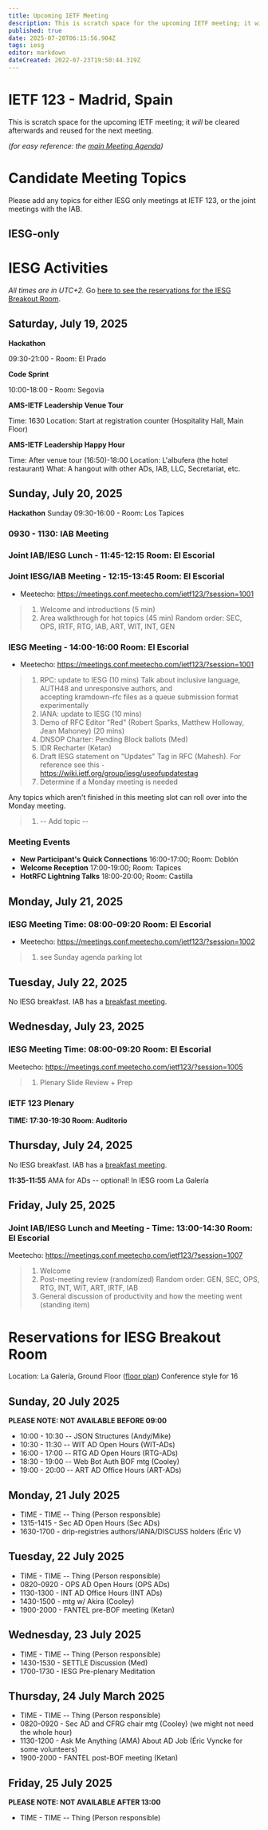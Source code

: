```yaml
---
title: Upcoming IETF Meeting
description: This is scratch space for the upcoming IETF meeting; it will be cleared afterwards and reused for the next meeting.
published: true
date: 2025-07-20T06:15:56.904Z
tags: iesg
editor: markdown
dateCreated: 2022-07-23T19:50:44.319Z
---
```


# IETF 123 - Madrid, Spain
This is scratch space for the upcoming IETF meeting; it *will* be cleared afterwards and reused for the next meeting. 

*(for easy reference: the [main Meeting Agenda](https://datatracker.ietf.org/meeting/agenda/))*

# Candidate Meeting Topics
Please add any topics for either IESG only meetings at IETF 123, or the joint meetings with the IAB.

## IESG-only


# IESG Activities
*All times are in UTC+2.* Go [here to see the reservations for the IESG Breakout Room](#IESGBreakoutRoom).

## Saturday, July 19, 2025

**Hackathon**

09:30-21:00 - Room: El Prado

**Code Sprint**

10:00-18:00 - Room: Segovia
 

**AMS-IETF Leadership Venue Tour**

Time: 1630
Location: Start at registration counter (Hospitality Hall, Main Floor) 

**AMS-IETF Leadership Happy Hour**

Time: After venue tour (16:50)-18:00
Location: L'albufera (the hotel restaurant)
What: A hangout with other ADs, IAB, LLC, Secretariat, etc.

## Sunday, July 20, 2025

 **Hackathon**
 Sunday 09:30-16:00 - Room: Los Tapices
  

### 0930 - 1130: IAB Meeting

### Joint IAB/IESG Lunch - 11:45-12:15 Room: El Escorial

### Joint IESG/IAB Meeting - 12:15-13:45 Room: El Escorial

* Meetecho: https://meetings.conf.meetecho.com/ietf123/?session=1001
>1. Welcome and introductions (5 min)
>2. Area walkthrough for hot topics (45 min)
    Random order: SEC, OPS, IRTF, RTG, IAB, ART, WIT, INT, GEN

### IESG Meeting - 14:00-16:00 Room: El Escorial

* Meetecho: https://meetings.conf.meetecho.com/ietf123/?session=1001
>1. RPC: update to IESG (10 mins)
    Talk about inclusive language, AUTH48 and unresponsive authors, and     
    accepting kramdown-rfc files as a queue submission format experimentally
>2. IANA: update to IESG (10 mins)
>3. Demo of RFC Editor "Red" (Robert Sparks, Matthew Holloway, Jean Mahoney) (20 mins)
>4. DNSOP Charter: Pending Block ballots (Med)
>5. IDR Recharter (Ketan)
>6. Draft IESG statement on "Updates" Tag in RFC (Mahesh). For reference see this - https://wiki.ietf.org/group/iesg/useofupdatestag
>7. Determine if a Monday meeting is needed

Any topics which aren't finished in this meeting slot can roll over into the Monday meeting.
>1. -- Add topic --


### Meeting Events

- **New Participant's Quick Connections** 16:00-17:00; Room: Doblón
- **Welcome Reception** 17:00-19:00; Room: Tapices
- **HotRFC Lightning Talks** 18:00-20:00; Room: Castilla



## Monday, July 21, 2025

### IESG Meeting Time: 08:00-09:20  Room: El Escorial

* Meetecho: https://meetings.conf.meetecho.com/ietf123/?session=1002

> 1. see Sunday agenda parking lot

 
## Tuesday, July 22, 2025

No IESG breakfast. IAB has a [breakfast meeting](https://wiki.ietf.org/group/iab/Agenda123).


  
## Wednesday, July 23, 2025
### IESG Meeting Time: 08:00-09:20  Room: El Escorial

Meetecho: https://meetings.conf.meetecho.com/ietf123/?session=1005


>1. Plenary Slide Review + Prep



### IETF 123 Plenary 
**TIME: 17:30-19:30 
Room: Auditorio**
&nbsp;
## Thursday, July 24, 2025

No IESG breakfast. IAB has a [breakfast meeting](https://wiki.ietf.org/group/iab/Agenda123).

**11:35-11:55** AMA for ADs -- optional!
In IESG room La Galería

## Friday, July 25, 2025

### Joint IAB/IESG Lunch and Meeting - Time: 13:00-14:30 Room: El Escorial

Meetecho: https://meetings.conf.meetecho.com/ietf123/?session=1007


> 1. Welcome
> 2. Post-meeting review (randomized)
    Random order: GEN, SEC, OPS, RTG, INT, WIT, ART, IRTF, IAB
> 3. General discussion of productivity and how the meeting went (standing item)



# <a id="IESGBreakoutRoom"></a>Reservations for IESG Breakout Room

Location: La Galería, Ground Floor ([floor plan](https://datatracker.ietf.org/meeting/123/floor-plan?room=la-galeria))
Conference style for 16

## Sunday, 20 July 2025
**PLEASE NOTE: NOT AVAILABLE BEFORE 09:00**

* 10:00 - 10:30 -- JSON Structures (Andy/Mike)
* 10:30 - 11:30 -- WIT AD Open Hours (WIT-ADs)
* 16:00 - 17:00 -- RTG AD Open Hours (RTG-ADs)
* 18:30 - 19:00 --  Web Bot Auth BOF mtg (Cooley)
* 19:00 - 20:00 -- ART AD Office Hours (ART-ADs)

## Monday, 21 July 2025

* TIME - TIME -- Thing (Person responsible)
* 1315-1415 - Sec AD Open Hours (Sec ADs)
* 1630-1700 - drip-registries authors/IANA/DISCUSS holders (Éric V)

## Tuesday, 22 July 2025

* TIME - TIME -- Thing (Person responsible)
* 0820-0920 - OPS AD Open Hours (OPS ADs)
* 1130-1300 - INT AD Office Hours (INT ADs)
* 1430-1500 - mtg w/ Akira (Cooley)
* 1900-2000 - FANTEL pre-BOF meeting (Ketan)

## Wednesday, 23 July 2025

* TIME - TIME -- Thing (Person responsible)
* 1430-1530 - SETTLE Discussion (Med)
* 1700-1730 - IESG Pre-plenary Meditation


## Thursday, 24 July March 2025

* TIME - TIME -- Thing (Person responsible)
* 0820-0920 -  Sec AD and CFRG chair mtg (Cooley) (we might not need the whole hour)
* 1130-1200 - Ask Me Anything (AMA) About AD Job (Éric Vyncke for some volunteers)
* 1900-2000 - FANTEL post-BOF meeting (Ketan)

## Friday, 25 July 2025
**PLEASE NOTE: NOT AVAILABLE AFTER 13:00**

* TIME - TIME -- Thing (Person responsible)



